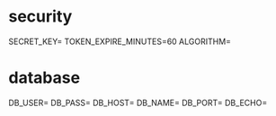 # security
SECRET_KEY=
TOKEN_EXPIRE_MINUTES=60
ALGORITHM=

# database
DB_USER=
DB_PASS=
DB_HOST=
DB_NAME=
DB_PORT=
DB_ECHO=
